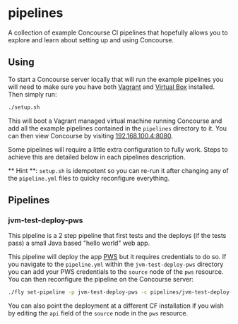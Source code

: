 # pipelines

A collection of example Concourse CI pipelines that hopefully allows you to explore and learn about setting up and using Concourse.

## Using

To start a Concourse server locally that will run the example pipelines you will need to make sure you have both [Vagrant](https://www.vagrantup.com/) and [Virtual Box](https://www.virtualbox.org/) installed. Then simply run:

```bash
./setup.sh
```

This will boot a Vagrant managed virtual machine running Concourse and add all the example pipelines contained in the `pipelines` directory to it. You can then view Concourse by visiting [192.168.100.4:8080](192.168.100.4:8080).

Some pipelines will require a little extra configuration to fully work. Steps to achieve this are detailed below in each pipelines description.

** Hint **: `setup.sh` is idempotent so you can re-run it after
changing any of the `pipeline.yml` files to quicky reconfigure everything.

## Pipelines

### jvm-test-deploy-pws

This pipeline is a 2 step pipeline that first tests and the deploys (if the tests pass) a small Java based "hello world" web app.

This pipeline will deploy the app [PWS](https://run.pivotal.io) but it requires credentials to do so. If you navigate to the `pipeline.yml` within the `jvm-test-deploy-pws` directory you can add your PWS credentials to the `source` node of the `pws` resource. You can then reconfigure the pipeline on the Concourse server:

```bash
./fly set-pipeline -p jvm-test-deploy-pws -c pipelines/jvm-test-deploy-pws/pipeline.yml
```

You can also point the deployment at a different CF installation if you wish by editing the `api` field of the `source` node in the `pws` resource.
